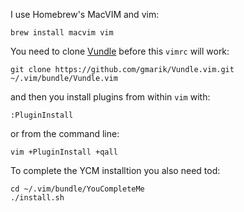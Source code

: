 I use Homebrew's MacVIM and vim:

    brew install macvim vim

You need to clone [Vundle](https://github.com/gmarik/Vundle.vim#about) before this `vimrc` will work:

    git clone https://github.com/gmarik/Vundle.vim.git ~/.vim/bundle/Vundle.vim

and then you install plugins from within `vim` with:

    :PluginInstall

or from the command line:

    vim +PluginInstall +qall

To complete the YCM installtion you also need tod:

    cd ~/.vim/bundle/YouCompleteMe
    ./install.sh
